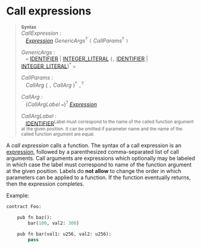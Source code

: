 # Call expressions


> **<sup>Syntax</sup>**\
> _CallExpression_ :\
> &nbsp;&nbsp; [_Expression_] _GenericArgs_<sup>?</sup> `(` _CallParams_<sup>?</sup> `)`
>
> _GenericArgs_ :\
> &nbsp;&nbsp; `<` [IDENTIFIER] | [INTEGER_LITERAL]  (`,` [IDENTIFIER] | [INTEGER_LITERAL])<sup>*</sup> `>`
>
> _CallParams_ :\
> &nbsp;&nbsp; _CallArg_&nbsp;( `,` _CallArg_ )<sup>\*</sup> `,`<sup>?</sup>
>
> _CallArg_ :\
> &nbsp;&nbsp; (_CallArgLabel_ `=`)<sup>?</sup> [_Expression_]
>
> _CallArgLabel_ :\
> &nbsp;&nbsp; [IDENTIFIER]<sup>Label must correspond to the name of the called function argument at the given position. It can be omitted if parameter name and the name of the called function argument are equal.</sup>

A *call expression* calls a function. The syntax of a call expression is an [expression], followed by a parenthesized comma-separated list of call arguments. Call arguments are expressions which optionally may be labeled in which case the label must correspond to name of the function argument at the given position. Labels do **not allow** to change the order in which parameters can be applied to a function. If the function eventually returns, then the expression completes.


Example:

```python
contract Foo:

    pub fn baz():
        bar(100, val2: 300)

    pub fn bar(val1: u256, val2: u256):
        pass
```

[_Expression_]: ./index.md
[expression]: ./index.md
[IDENTIFIER]: ../lexical_structure/identifiers.md
[INTEGER_LITERAL]: ../lexical_structure/tokens.md#integer-literals
